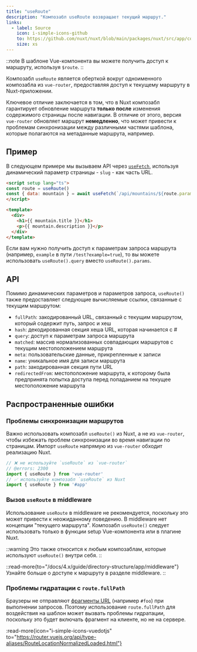 ```yaml
---
title: "useRoute"
description: "Композабл useRoute возвращает текущий маршрут."
links:
  - label: Source
    icon: i-simple-icons-github
    to: https://github.com/nuxt/nuxt/blob/main/packages/nuxt/src/app/composables/router.ts
    size: xs
---
```


::note
В шаблоне Vue-компонента вы можете получить доступ к маршруту, используя `$route`.
::

Композабл `useRoute` является оберткой вокруг одноименного композабла из `vue-router`, предоставляя доступ к текущему маршруту в Nuxt-приложении.

Ключевое отличие заключается в том, что в Nuxt композабл гарантирует обновление маршрута **только после** изменения содержимого страницы после навигации.
В отличие от этого, версия `vue-router` обновляет маршрут **немедленно**, что может привести к проблемам синхронизации между различными частями шаблона,
которые полагаются на метаданные маршрута, например.

## Пример

В следующем примере мы вызываем API через [`useFetch`](/docs/api/composables/use-fetch), используя динамический параметр страницы - `slug` - как часть URL.

```html [~/pages/[slug\\].vue]
<script setup lang="ts">
const route = useRoute()
const { data: mountain } = await useFetch(`/api/mountains/${route.params.slug}`)
</script>

<template>
  <div>
    <h1>{{ mountain.title }}</h1>
    <p>{{ mountain.description }}</p>
  </div>
</template>
```

Если вам нужно получить доступ к параметрам запроса маршрута (например, `example` в пути `/test?example=true`), то вы можете использовать `useRoute().query` вместо `useRoute().params`.

## API

Помимо динамических параметров и параметров запроса, `useRoute()` также предоставляет следующие вычисляемые ссылки, связанные с текущим маршрутом:

- `fullPath`: закодированный URL, связанный с текущим маршрутом, который содержит путь, запрос и хеш
- `hash`: декодированная секция хеша URL, которая начинается с #
- `query`: доступ к параметрам запроса маршрута
- `matched`: массив нормализованных совпадающих маршрутов с текущим местоположением маршрута
- `meta`: пользовательские данные, прикрепленные к записи
- `name`: уникальное имя для записи маршрута
- `path`: закодированная секция пути URL
- `redirectedFrom`: местоположение маршрута, к которому была предпринята попытка доступа перед попаданием на текущее местоположение маршрута

## Распространенные ошибки

### Проблемы синхронизации маршрутов

Важно использовать композабл `useRoute()` из Nuxt, а не из `vue-router`, чтобы избежать проблем синхронизации во время навигации по страницам.
Импорт `useRoute` напрямую из `vue-router` обходит реализацию Nuxt.

```ts twoslash
// ❌ не используйте `useRoute` из `vue-router`
// @errors: 2300
import { useRoute } from 'vue-router'
// ✅ используйте композабл `useRoute` из Nuxt
import { useRoute } from '#app'
```

### Вызов `useRoute` в middleware

Использование `useRoute` в middleware не рекомендуется, поскольку это может привести к неожиданному поведению.
В middleware нет концепции "текущего маршрута".
Композабл `useRoute()` следует использовать только в функции setup Vue-компонента или в плагине Nuxt.

::warning
Это также относится к любым композаблам, которые используют `useRoute()` внутри себя.
::

::read-more{to="/docs/4.x/guide/directory-structure/app/middleware"}
Узнайте больше о доступе к маршруту в разделе middleware.
::

### Проблемы гидратации с `route.fullPath`

Браузеры не отправляют [фрагменты URL](https://url.spec.whatwg.org/#concept-url-fragment) (например `#foo`) при выполнении запросов. Поэтому использование `route.fullPath` для воздействия на шаблон может вызвать проблемы гидратации, поскольку это будет включать фрагмент на клиенте, но не на сервере.

:read-more{icon="i-simple-icons-vuedotjs" to="https://router.vuejs.org/api/type-aliases/RouteLocationNormalizedLoaded.html"}